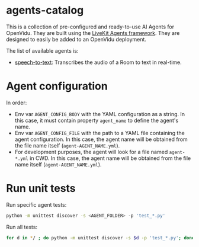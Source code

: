 # agents-catalog

This is a collection of pre-configured and ready-to-use AI Agents for OpenVidu. They are built using the [LiveKit Agents framework](https://docs.livekit.io/agents/). They are designed to easily be added to an OpenVidu deployment.

The list of available agents is:

- [speech-to-text](speech-to-text/README.md): Transcribes the audio of a Room to text in real-time.

# Agent configuration

In order:

- Env var `AGENT_CONFIG_BODY` with the YAML configuration as a string. In this case, it must contain property `agent_name` to define the agent's name.
- Env var `AGENT_CONFIG_FILE` with the path to a YAML file containing the agent configuration. In this case, the agent name will be obtained from the file name itself (`agent-AGENT_NAME.yml`).
- For development purposes, the agent will look for a file named `agent-*.yml` in CWD. In this case, the agent name will be obtained from the file name itself (`agent-AGENT_NAME.yml`).

# Run unit tests

Run specific agent tests:

```bash
python -m unittest discover -s <AGENT_FOLDER> -p 'test_*.py'
```

Run all tests:

```bash
for d in */ ; do python -m unittest discover -s $d -p 'test_*.py'; done
```
